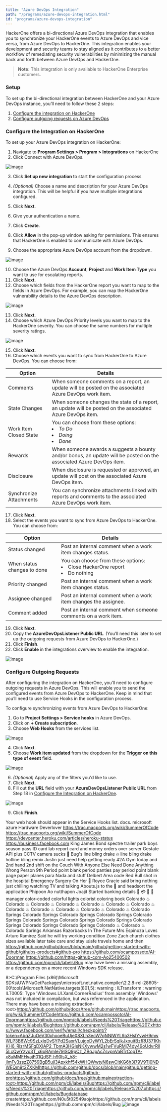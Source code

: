 ```yaml
---
title: "Azure DevOps Integration"
path: "/programs/azure-devops-integration.html"
id: "programs/azure-devops-integration"
---
```


HackerOne offers a bi-directional Azure DevOps integration that enables you to synchronize your HackerOne events to Azure DevOps and vice versa, from Azure DevOps to HackerOne. This integration enables your development and security teams to stay aligned as it contributes to a better workflow of remediating security vulnerabilities by minimizing the manual back and forth between Azure DevOps and HackerOne.

> **Note:** This integration is only available to HackerOne Enterprise customers.

### Setup
To set up the bi-directional integration between HackerOne and your Azure DevOps instance, you’ll need to follow these 2 steps:
1. [Configure the integration on HackerOne](#configure-the-integration-on-hackerone)
2. [Configure outgoing requests on Azure DevOps](#configure-outgoing-requests)

### Configure the Integration on HackerOne
To set up your Azure DevOps integration on HackerOne:
1. Navigate to **Program Settings > Program > Integrations** on HackerOne
2. Click Connect with Azure DevOps.

![image](./images/azure-1.png)

3. Click **Set up new integration** to start the configuration process

4. *(Optional)* Choose a name and description for your Azure DevOps integration. This will be helpful if you have multiple integrations configured.
5. Click **Next**.
6. Give your authentication a name.
7. Click **Create**.
8. Click **Allow** in the pop-up window asking for permissions. This ensures that HackerOne is enabled to communicate with Azure DevOps.
9. Choose the appropriate Azure DevOps account from the dropdown.

![image](./images/azure-4.png)

10. Choose the Azure DevOps **Account**, **Project** and **Work Item Type** you want to use for escalating reports.
11. Click **Next**.
12. Choose which fields from the HackerOne report you want to map to the fields in Azure DevOps. For example, you can map the HackerOne vulnerability details to the Azure DevOps description.

![image](./images/azure-5.png)

13. Click **Next**.
14. Choose which Azure DevOps Priority levels you want to map to the HackerOne severity. You can choose the same numbers for multiple severity ratings.

![image](./images/azure-6.png)

15. Click **Next**.
16. Choose which events you want to sync from HackerOne to Azure DevOps. You can choose from:

Option | Details
------ | --------
Comments | When someone comments on a report, an update will be posted on the associated Azure DevOps work item.
State Changes | When someone changes the state of a report, an update will be posted on the associated Azure DevOps item.
Work Item Closed State | You can choose from these options:<br><li>*To Do*<li>*Doing*<li>*Done*
Rewards | When someone awards a suggests a bounty and/or bonus, an update will be posted on the associated Azure DevOps item.
Disclosure | When disclosure is requested or approved, an update will post on the associated Azure DevOps item.
Synchronize Attachments | You can synchronize attachments linked with reports and comments to the associated Azure DevOps work item.

17. Click **Next**.
18. Select the events you want to sync from Azure DevOps to HackerOne. You can choose from:

Option | Details
------ | -------
Status changed | Post an internal comment when a work item changes status.
When status changes to done | You can choose from these options: <br><li>Close HackerOne report <li>Do nothing
Priority changed | Post an internal comment when a work item changes status.
Assignee changed | Post an internal comment when a work item changes the assignee.
Comment added | Post an internal comment when someone comments on a work item.

19. Click **Next**.
20. Copy the **AzureDevOpsListener Public URL**. (You’ll need this later to set up the outgoing requests from Azure DevOps to HackerOne.)
21. Click **Finish**.
22. Click **Enable** in the integrations overview to enable the integration.

![image](./images/azure-7.png)

### Configure Outgoing Requests
After configuring the integration on HackerOne, you’ll need to configure outgoing requests in Azure DevOps. This will enable you to send the configured events from Azure DevOps to HackerOne. Keep in mind that you’ll need to use Service Hooks in the configuration process.

To configure synchronizing events from Azure DevOps to HackerOne:
1. Go to **Project Settings > Service hooks** in Azure DevOps.
2. Click on **+ Create subscription**.
3. Choose **Web Hooks** from the services list.

![image](./images/azure-10.png)

4. Click **Next**.
5. Choose **Work item updated** from the dropdown for the **Trigger on this type of event** field.

![image](./images/azure-11.png)

6. *(Optional)* Apply any of the filters you'd like to use.
7. Click **Next**.
8. Fill out the **URL** field with your **AzureDevOpsListener Public URL** from Step 18 in [Configure the Integration on HackerOne](#configure-the-integration-on-hackerone).

![image](./images/azure-12.png)

9. Click **Finish**.

Your web hook should appear in the Service Hooks list.
docs. microsoft azure Hardware Deverlover https://trac.macports.org/wiki/SummerOfCode  https://trac.macports.org/wiki/SummerOfCode  https://devcenter.heroku.com/articles/heroku-status https://business.facebook.com King James Bond spectre trailer park boys season pass ID card lab report card and money orders over server Gestate API plus CCTV camera sucks 📛 Bug's line bling drake 🔥 line bling drake hotline bling remix Justin just need help getting ready 42A Gym today and 2nd hand 2nd shift on the Couch With Anyone Else Need Done Anything Wrong Person 9th Period point blank period panties pay period point blank page paper planes para Nada and stuff Delbert Area code Red Bull shot in the hospital Emergency Surgery On Her 👸 Royce Gracie said bring nothing just chilling watching TV and talking Abouts.js to the 🏪 and headsort the application Phipoon Ao nutthapon Joajit Started banking details 🏦 💳 🔢 🏪 manager color-coded colorful lights colorist coloring book Colorado ♨ Colorado ♨ Colorado ♨ Colorado ♨ Colorado ♨ Colorado ♨ Colorado ♨ Colorado ♨ Colorado ♨ Colorado ♨ Colorado ♨ Colorado ♨ Colorado Springs Colorado Springs Colorado Springs Colorado Springs Colorado Springs Colorado Springs Colorado Springs Colorado Springs Colorado Springs Colorado Springs Colorado Springs Colorado ♨ Colorado ♨ Colorado Springs Arkansas Razorbacks In The Future Mrs Espinoza Loves Arturo Ramirez Said he will try working condition Zone Zach church clothes sizes available later take care and stay แม่afe travels home and then  https://github.com/github/docs/blob/main/github/getting-started-with-github/githubs-products#github-pro https://github.com/ocampossoto/AI-Doorman https://github.com/https-github-com-Ao25400502 https://github.com/npm/cli/labels/Bug may have been a missing assembly, or a dependency on a more recent Windows SDK release.

8>C:\Program Files (x86)\Microsoft SDKs\UWPNuGetPackages\microsoft.net.native.compiler\2.2.8-rel-28605-00\tools\Microsoft.NetNative.targets(801,5): warning : ILTransform : warning ILT0005: Type 'Windows.UI.Xaml.CornerRadius' from assembly 'Windows' was not included in compilation, but was referenced in the application. There may have been a missing extraction-root>https://github.com/github/docs/tree/github:mainhttps://trac.macports.org/wiki/SummerOfCodehttps://github.com/ocampossoto/AI-Doormanhttps://github.com/npm/cli/labels/Needs%20Triagehttps://github.com/npm/cli/labels/Bughttps://github.com/npm/cli/labels/Release%207.xhttps://www.facebook.com/verify/email/checkpoint/?token=AbqZJuOeV30xhooeBuUjeX8XLh3ecW7qNNlWYL9a3HslYvwH9mwWLP3B6Wc9SzLxlqDvSYPd2SaxrVLujgoDyWYL2bErSqIkJxouitBzfRU371KhKH6_RlzrMSFqDXlAP2_TbmA3HGIsNKXvwwM2s1wFVuRMj74dy49oUdvrRil5LcQwYzvo3T_x6oBAmIe79ISQ9pCz_ZBqJpAcZsvpnVaBTrCogTA-x8uMMFHvajF01QdSP-h90IsX_h8-jImFy3zszZ8759BgB5ujl3Apxkhf54kWHQWwtyN6swCItKG6h3i79V9Tj0NDWEQm9t3ZXKMhttps://github.com/github/docs/blob/main/github/getting-started-with-github/githubs-products#github-prohttps://github.com/github/docs/tree/github:mainextraction-root>https://github.com/npm/cli/labels/Bughttps://github.com/npm/cli/labels/Needs%20Triagehttps://github.com/npm/cli/labels/Release%207.xhttps://github.com/npm/cli/labels/Bugdatabase createhttps://github.com/N0u5t02549aojohttps://github.com/npm/cli/labels/Needs%20Triagehttps://github.com/npm/cli/labels/Bug
![image](./images/azure-13.png)
